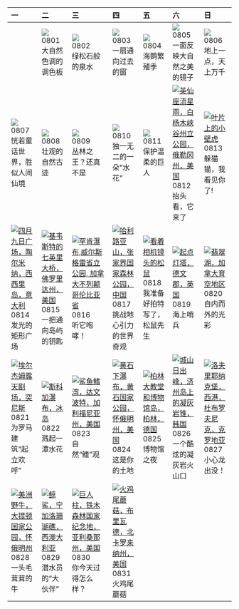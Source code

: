 | 一                                                                                                                                                                                                       | 二                                                                                                                                                                                                | 三                                                                                                                                                                                                            | 四                                                                                                                                                                                                    | 五                                                                                                                                                                                            | 六                                                                                                                                                                                                     | 日                                                                                                                                                                                                    |
|:--------------------------------------------------------------------------------------------------------------------------------------------------------------------------------------------------------|:-------------------------------------------------------------------------------------------------------------------------------------------------------------------------------------------------|:-------------------------------------------------------------------------------------------------------------------------------------------------------------------------------------------------------------|:-----------------------------------------------------------------------------------------------------------------------------------------------------------------------------------------------------|:---------------------------------------------------------------------------------------------------------------------------------------------------------------------------------------------|:------------------------------------------------------------------------------------------------------------------------------------------------------------------------------------------------------|:-----------------------------------------------------------------------------------------------------------------------------------------------------------------------------------------------------|
|                                                                                                                                                                                                         | [![](https://www.bing.com/th?id=OHR.CapitolButte_ZH-CN7707972988_320x240.jpg)](https://www.bing.com/th?id=OHR.CapitolButte_ZH-CN7707972988_UHD.jpg)<br>0801<br>大自然色调的调色板                         | [![](https://www.bing.com/th?id=OHR.ZelenciSprings_ZH-CN8022746409_320x240.jpg)](https://www.bing.com/th?id=OHR.ZelenciSprings_ZH-CN8022746409_UHD.jpg)<br>0802<br>绿松石般的泉水                                   | [![](https://www.bing.com/th?id=OHR.GothicRuins_ZH-CN8317467997_320x240.jpg)](https://www.bing.com/th?id=OHR.GothicRuins_ZH-CN8317467997_UHD.jpg)<br>0803<br>一扇通向过去的窗                                | [![](https://www.bing.com/th?id=OHR.AtlanticPuffin_ZH-CN8523220989_320x240.jpg)](https://www.bing.com/th?id=OHR.AtlanticPuffin_ZH-CN8523220989_UHD.jpg)<br>0804<br>海鹦繁殖季                     | [![](https://www.bing.com/th?id=OHR.NaganoPond_ZH-CN8794832798_320x240.jpg)](https://www.bing.com/th?id=OHR.NaganoPond_ZH-CN8794832798_UHD.jpg)<br>0805<br>一面反映大自然之美的镜子                               | [![](https://www.bing.com/th?id=OHR.BodieNC_ZH-CN9027999004_320x240.jpg)](https://www.bing.com/th?id=OHR.BodieNC_ZH-CN9027999004_UHD.jpg)<br>0806<br>地上一点，天上万千                                       |
| [![](https://www.bing.com/th?id=OHR.LiQiu2023_ZH-CN9197909278_320x240.jpg)](https://www.bing.com/th?id=OHR.LiQiu2023_ZH-CN9197909278_UHD.jpg)<br>0807<br>恍若童话世界，胜似人间仙境                                  | [![](https://www.bing.com/th?id=OHR.PandiZucchero_ZH-CN9833521922_320x240.jpg)](https://www.bing.com/th?id=OHR.PandiZucchero_ZH-CN9833521922_UHD.jpg)<br>0808<br>壮观的自然古迹                         | [![](https://www.bing.com/th?id=OHR.WorldLionDay_ZH-CN0525835107_320x240.jpg)](https://www.bing.com/th?id=OHR.WorldLionDay_ZH-CN0525835107_UHD.jpg)<br>0809<br>丛林之王？还真不是                                     | [![](https://www.bing.com/th?id=OHR.JupiterArtland_ZH-CN7955790073_320x240.jpg)](https://www.bing.com/th?id=OHR.JupiterArtland_ZH-CN7955790073_UHD.jpg)<br>0810<br>独一无二的一朵“水花”                       | [![](https://www.bing.com/th?id=OHR.ThreeElephants_ZH-CN8708711085_320x240.jpg)](https://www.bing.com/th?id=OHR.ThreeElephants_ZH-CN8708711085_UHD.jpg)<br>0811<br>保护温柔的巨人                   | [![](https://www.bing.com/th?id=OHR.PerseidsOregon_ZH-CN9427980491_320x240.jpg '英仙座流星雨，白杨木峡谷州立公园，俄勒冈州，美国')](https://www.bing.com/th?id=OHR.PerseidsOregon_ZH-CN9427980491_UHD.jpg)<br>0812<br>抬头看，它来了 | [![](https://www.bing.com/th?id=OHR.GeckoLeaf_ZH-CN9908456174_320x240.jpg '叶片上的小壁虎')](https://www.bing.com/th?id=OHR.GeckoLeaf_ZH-CN9908456174_UHD.jpg)<br>0813<br>躲猫猫，我看见你了!                        |
| [![](https://www.bing.com/th?id=OHR.TaorminaSquare_ZH-CN0273325652_320x240.jpg '四月九日广场，陶尔米纳，西西里岛，意大利')](https://www.bing.com/th?id=OHR.TaorminaSquare_ZH-CN0273325652_UHD.jpg)<br>0814<br>发光的矩形广场       | [![](https://www.bing.com/th?id=OHR.KeyWestBridge_ZH-CN2540450067_320x240.jpg '基韦斯特的七英里大桥，佛罗里达州，美国')](https://www.bing.com/th?id=OHR.KeyWestBridge_ZH-CN2540450067_UHD.jpg)<br>0815<br>一把通向岛屿的钥匙 | [![](https://www.bing.com/th?id=OHR.HelmckenWaterfall_ZH-CN9694510761_320x240.jpg '罕肯瀑布,威尔斯格雷省立公园, 加拿大不列颠哥伦比亚省')](https://www.bing.com/th?id=OHR.HelmckenWaterfall_ZH-CN9694510761_UHD.jpg)<br>0816<br>听它咆哮！ | [![](https://www.bing.com/th?id=OHR.AvatarMountain_ZH-CN3268610045_320x240.jpg '哈利路亚山，张家界国家森林公园，中国')](https://www.bing.com/th?id=OHR.AvatarMountain_ZH-CN3268610045_UHD.jpg)<br>0817<br>挑战地心引力的世界奇观  | [![](https://www.bing.com/th?id=OHR.CameraSquirrel_ZH-CN3580119980_320x240.jpg '看着相机镜头的松鼠')](https://www.bing.com/th?id=OHR.CameraSquirrel_ZH-CN3580119980_UHD.jpg)<br>0818<br>我准备好拍特写了，松鼠先生 | [![](https://www.bing.com/th?id=OHR.StartPointLight_ZH-CN4021540566_320x240.jpg '起点灯塔，德文郡，英国')](https://www.bing.com/th?id=OHR.StartPointLight_ZH-CN4021540566_UHD.jpg)<br>0819<br>海上哨兵               | [![](https://www.bing.com/th?id=OHR.EmeraldLakeYukon_ZH-CN4281156537_320x240.jpg '翡翠湖，加拿大育空地区')](https://www.bing.com/th?id=OHR.EmeraldLakeYukon_ZH-CN4281156537_UHD.jpg)<br>0820<br>自内而外的光彩         |
| [![](https://www.bing.com/th?id=OHR.TunisiaAmphitheatre_ZH-CN4431856872_320x240.jpg '埃尔杰姆露天剧场，突尼斯')](https://www.bing.com/th?id=OHR.TunisiaAmphitheatre_ZH-CN4431856872_UHD.jpg)<br>0821<br>为罗马建筑“起立欢呼” | [![](https://www.bing.com/th?id=OHR.SkogafossWaterfall_ZH-CN4763253095_320x240.jpg '斯科加瀑布，冰岛')](https://www.bing.com/th?id=OHR.SkogafossWaterfall_ZH-CN4763253095_UHD.jpg)<br>0822<br>溅起一潭水花     | [![](https://www.bing.com/th?id=OHR.SharkFinCove_ZH-CN4952934195_320x240.jpg '鲨鱼鳍湾，达文波特，加利福尼亚州，美国')](https://www.bing.com/th?id=OHR.SharkFinCove_ZH-CN4952934195_UHD.jpg)<br>0823<br>自然“鳍”观                  | [![](https://www.bing.com/th?id=OHR.YellowstoneFalls_ZH-CN8050562150_320x240.jpg '黄石下瀑布，黄石国家公园，怀俄明州，美国')](https://www.bing.com/th?id=OHR.YellowstoneFalls_ZH-CN8050562150_UHD.jpg)<br>0824<br>这是你的土地 | [![](https://www.bing.com/th?id=OHR.MuseumIsland_ZH-CN8277258964_320x240.jpg '柏林大教堂和博物馆岛，柏林，德国')](https://www.bing.com/th?id=OHR.MuseumIsland_ZH-CN8277258964_UHD.jpg)<br>0825<br>博物馆之夜      | [![](https://www.bing.com/th?id=OHR.JejuIsland_ZH-CN8434910851_320x240.jpg '城山日出峰，济州岛上的凝灰岩锥，韩国')](https://www.bing.com/th?id=OHR.JejuIsland_ZH-CN8434910851_UHD.jpg)<br>0826<br>一个酷炫的凝灰岩火山口           | [![](https://www.bing.com/th?id=OHR.DubrovnikHarbor_ZH-CN8590217905_320x240.jpg '洛夫里耶纳克堡，西港，杜布罗夫尼克，克罗地亚')](https://www.bing.com/th?id=OHR.DubrovnikHarbor_ZH-CN8590217905_UHD.jpg)<br>0827<br>小心龙出没！ |
| [![](https://www.bing.com/th?id=OHR.TetonBison_ZH-CN9384306649_320x240.jpg '美洲野牛，大提顿国家公园，怀俄明州')](https://www.bing.com/th?id=OHR.TetonBison_ZH-CN9384306649_UHD.jpg)<br>0828<br>一头毛茸茸的牛                  | [![](https://www.bing.com/th?id=OHR.NingalooShark_ZH-CN9014712175_320x240.jpg '鲸鲨，宁加洛珊瑚礁，西澳大利亚')](https://www.bing.com/th?id=OHR.NingalooShark_ZH-CN9014712175_UHD.jpg)<br>0829<br>潜水员的“大伙伴”     | [![](https://www.bing.com/th?id=OHR.IronwoodCactus_ZH-CN9290037977_320x240.jpg '巨人柱，铁木森林国家纪念地，亚利桑那州，美国')](https://www.bing.com/th?id=OHR.IronwoodCactus_ZH-CN9290037977_UHD.jpg)<br>0830<br>你今天过得怎么样？        | [![](https://www.bing.com/th?id=OHR.TurkeyTailMush_ZH-CN9683744281_320x240.jpg '火鸡尾蘑菇，布里瓦德，北卡罗来纳州，美国')](https://www.bing.com/th?id=OHR.TurkeyTailMush_ZH-CN9683744281_UHD.jpg)<br>0831<br>火鸡尾蘑菇      |                                                                                                                                                                                              |                                                                                                                                                                                                       |                                                                                                                                                                                                      |